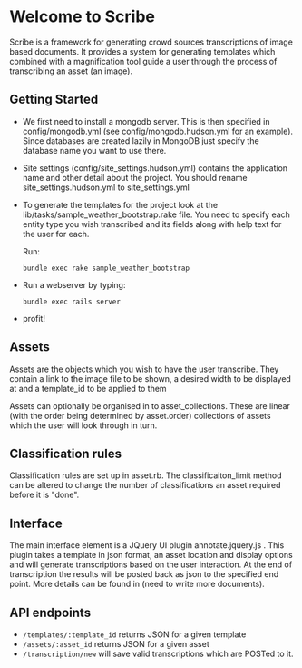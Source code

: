 # Welcome to Scribe

Scribe is a framework for generating crowd sources transcriptions of image based documents.
It provides a system for generating templates which combined with a magnification tool guide 
a user through the process of transcribing an asset (an image). 

## Getting Started

- We first need to install a mongodb server. This is then specified in config/mongodb.yml (see config/mongodb.hudson.yml for an example). Since databases are created lazily in MongoDB just specify the database name you want to use there.

- Site settings (config/site_settings.hudson.yml) contains the application name and other detail about the project. You should rename site_settings.hudson.yml to site_settings.yml

- To generate the templates for the project look at the lib/tasks/sample_weather_bootstrap.rake file. You need to specify each entity type you wish transcribed and its fields along with help text for the user for each.

  Run:

  `bundle exec rake sample_weather_bootstrap`

- Run a webserver by typing:

  `bundle exec rails server`

- profit!

## Assets

Assets are the objects which you wish to have the user transcribe. They contain a link to the image file to be shown, a desired width to be displayed at and a template_id to be applied to them

Assets can optionally be organised in to asset_collections. These are linear (with the order being determined by asset.order) collections of assets which the user will look through in turn.

## Classification rules

Classification rules are set up in asset.rb. The classificaiton_limit method can be altered to change the number of classifications an asset required before it is "done". 

## Interface

The main interface element is a JQuery UI plugin annotate.jquery.js . This plugin takes a template in json format, an asset location and display options and will generate transcriptions based on the user interaction. At the end of transcription the results will be posted back as json to the specified end point. More details can be found in (need to write more documents).

## API endpoints

- `/templates/:template_id` returns JSON for a given template
- `/assets/:asset_id` returns JSON for a given asset
- `/transcription/new` will save valid transcriptions which are POSTed to it.